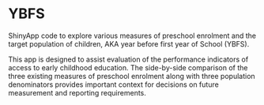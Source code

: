 # YBFS
ShinyApp code to explore various measures of preschool enrolment and the target population of children, AKA year before first year of School (YBFS).

This app is designed to assist evaluation of the performance indicators of access to early childhood education. The side-by-side comparison of the three existing measures of preschool enrolment along with three population denominators provides important context for decisions on future measurement and reporting requirements.
